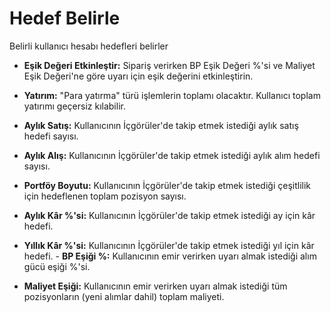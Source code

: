 # **Hedef Belirle**

Belirli kullanıcı hesabı hedefleri belirler

- **Eşik Değeri Etkinleştir:** Sipariş verirken BP Eşik Değeri %'si ve Maliyet Eşik Değeri'ne göre uyarı için eşik değerini etkinleştirin.
- **Yatırım:** "Para yatırma" türü işlemlerin toplamı olacaktır. Kullanıcı toplam yatırımı geçersiz kılabilir.
- **Aylık Satış:** Kullanıcının İçgörüler'de takip etmek istediği aylık satış hedefi sayısı.
- **Aylık Alış:** Kullanıcının İçgörüler'de takip etmek istediği aylık alım hedefi sayısı.
- **Portföy Boyutu:** Kullanıcının İçgörüler'de takip etmek istediği çeşitlilik için hedeflenen toplam pozisyon sayısı.
- **Aylık Kâr %'si:** Kullanıcının İçgörüler'de takip etmek istediği ay için kâr hedefi.
- **Yıllık Kâr %'si:** Kullanıcının İçgörüler'de takip etmek istediği yıl için kâr hedefi. - **BP Eşiği %:** Kullanıcının emir verirken uyarı almak istediği alım gücü eşiği %'si.

- **Maliyet Eşiği:** Kullanıcının emir verirken uyarı almak istediği tüm pozisyonların (yeni alımlar dahil) toplam maliyeti.

